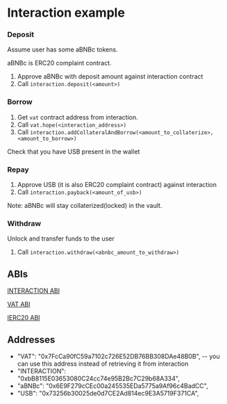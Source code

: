 # Interaction example

### Deposit

Assume user has some aBNBc tokens.

aBNBc is ERC20 complaint contract. 

1. Approve aBNBc with deposit amount against interaction contract
2. Call `interaction.deposit(<amount>)`

### Borrow

1. Get `vat` contract address from interaction.
2. Call `vat.hope(<interaction_address>)`
3. Call `interaction.addCollateralAndBorrow(<amount_to_collaterize>, <amount_to_borrow>)`

Check that you have USB present in the wallet


### Repay

1. Approve USB (it is also ERC20 complaint contract) against interaction
2. Call `interaction.payback(<amount_of_usb>)`

Note: aBNBc will stay collaterized(locked) in the vault.

### Withdraw
Unlock and transfer funds to the user

1. Call `interaction.withdraw(<abnbc_amount_to_withdraw>)`


## ABIs
[INTERACTION ABI](interfaces/DAOInteraction.json)

[VAT ABI](interfaces/VatHope.json)

[IERC20 ABI](interfaces/IERC20.json)

## Addresses

* "VAT": "0x7FcCa90fC59a7102c726E52DB76BB308DAe48B0B", -- you can use this address instead of retrieving it from interaction
* "INTERACTION": "0xbB8115E03653080C24cc74e95B2Bc7C29b68A334",
* "aBNBc": "0x6E9F279cCEc00a245535EDa5775a9Af96c4BadCC",
* "USB": "0x73256b30025de0d7CE2Ad814ec9E3A5719F371CA",